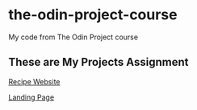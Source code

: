 # the-odin-project-course
My code from The Odin Project course
## These are My Projects Assignment
[Recipe Website](https://gesangwidigdo.github.io/the-odin-project-course/projects/odin-recipes/index.html)

[Landing Page](https://gesangwidigdo.github.io/the-odin-project-course/projects/landing-page/index.html)
